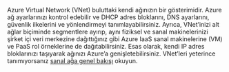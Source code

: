 Azure Virtual Network (VNet) buluttaki kendi ağınızın bir gösterimidir. Azure ağ ayarlarınızı kontrol edebilir ve DHCP adres bloklarını, DNS ayarlarını, güvenlik ilkelerini ve yönlendirmeyi tanımlayabilirsiniz. Ayrıca, VNet’inizi alt ağlar biçiminde segmentlere ayırıp, aynı fiziksel ve sanal makinelerinizi şirket içi veri merkezine dağıttığınız gibi Azure IaaS sanal makinelerine (VM) ve PaaS rol örneklerine de dağıtabilirsiniz. Esas olarak, kendi IP adres bloklarınızı taşıyarak ağınızı Azure’a genişletebilirsiniz. VNet’leri yeterince tanımıyorsanız [sanal ağa genel bakışı](../articles/virtual-network/virtual-networks-overview.md) okuyun.




<!--HONumber=Jun16_HO2-->


